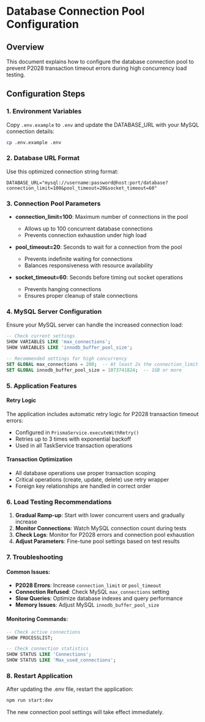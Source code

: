 # Database Connection Pool Configuration

## Overview
This document explains how to configure the database connection pool to prevent P2028 transaction timeout errors during high concurrency load testing.

## Configuration Steps

### 1. Environment Variables
Copy `.env.example` to `.env` and update the DATABASE_URL with your MySQL connection details:

```bash
cp .env.example .env
```

### 2. Database URL Format
Use this optimized connection string format:

```
DATABASE_URL="mysql://username:password@host:port/database?connection_limit=100&pool_timeout=20&socket_timeout=60"
```

### 3. Connection Pool Parameters

- **connection_limit=100**: Maximum number of connections in the pool
  - Allows up to 100 concurrent database connections
  - Prevents connection exhaustion under high load
  
- **pool_timeout=20**: Seconds to wait for a connection from the pool
  - Prevents indefinite waiting for connections
  - Balances responsiveness with resource availability
  
- **socket_timeout=60**: Seconds before timing out socket operations
  - Prevents hanging connections
  - Ensures proper cleanup of stale connections

### 4. MySQL Server Configuration
Ensure your MySQL server can handle the increased connection load:

```sql
-- Check current settings
SHOW VARIABLES LIKE 'max_connections';
SHOW VARIABLES LIKE 'innodb_buffer_pool_size';

-- Recommended settings for high concurrency
SET GLOBAL max_connections = 200;  -- At least 2x the connection_limit
SET GLOBAL innodb_buffer_pool_size = 1073741824;  -- 1GB or more
```

### 5. Application Features

#### Retry Logic
The application includes automatic retry logic for P2028 transaction timeout errors:
- Configured in `PrismaService.executeWithRetry()`
- Retries up to 3 times with exponential backoff
- Used in all TaskService transaction operations

#### Transaction Optimization
- All database operations use proper transaction scoping
- Critical operations (create, update, delete) use retry wrapper
- Foreign key relationships are handled in correct order

### 6. Load Testing Recommendations

1. **Gradual Ramp-up**: Start with lower concurrent users and gradually increase
2. **Monitor Connections**: Watch MySQL connection count during tests
3. **Check Logs**: Monitor for P2028 errors and connection pool exhaustion
4. **Adjust Parameters**: Fine-tune pool settings based on test results

### 7. Troubleshooting

#### Common Issues:
- **P2028 Errors**: Increase `connection_limit` or `pool_timeout`
- **Connection Refused**: Check MySQL `max_connections` setting
- **Slow Queries**: Optimize database indexes and query performance
- **Memory Issues**: Adjust MySQL `innodb_buffer_pool_size`

#### Monitoring Commands:
```sql
-- Check active connections
SHOW PROCESSLIST;

-- Check connection statistics
SHOW STATUS LIKE 'Connections';
SHOW STATUS LIKE 'Max_used_connections';
```

### 8. Restart Application
After updating the .env file, restart the application:

```bash
npm run start:dev
```

The new connection pool settings will take effect immediately.
